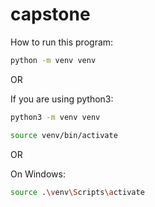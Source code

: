 # capstone

How to run this program:

```bash 
python -m venv venv 
```
OR 

If you are using python3:

```bash 
python3 -m venv venv 
```

```bash 
source venv/bin/activate
```
OR 

On Windows: 
```bash 
source .\venv\Scripts\activate
```
